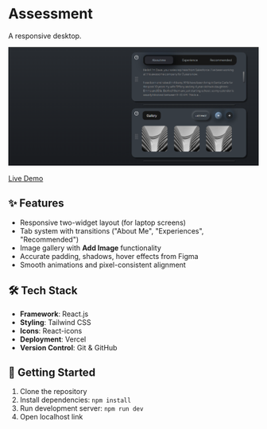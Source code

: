 # Assessment

A responsive desktop.

![Demo](./src/assets/AssessmentSS.png)

[Live Demo]()

## ✨ Features
- Responsive two-widget layout (for laptop screens)
- Tab system with transitions ("About Me", "Experiences", "Recommended")
- Image gallery with **Add Image** functionality
- Accurate padding, shadows, hover effects from Figma
- Smooth animations and pixel-consistent alignment

## 🛠️ Tech Stack

- **Framework**: React.js
- **Styling**: Tailwind CSS
- **Icons**: React-icons
- **Deployment**: Vercel
- **Version Control**: Git & GitHub

## 🚀 Getting Started

1. Clone the repository
2. Install dependencies: `npm install`
3. Run development server: `npm run dev`
4. Open localhost link
